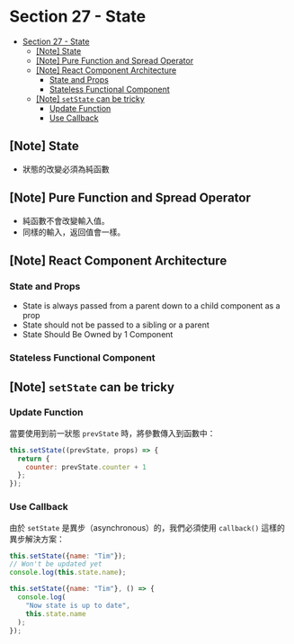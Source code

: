 # Section 27 - State

- [Section 27 - State](#Section-27---State)
  - [[Note] State](#Note-State)
  - [[Note] Pure Function and Spread Operator](#Note-Pure-Function-and-Spread-Operator)
  - [[Note] React Component Architecture](#Note-React-Component-Architecture)
    - [State and Props](#State-and-Props)
    - [Stateless Functional Component](#Stateless-Functional-Component)
  - [[Note] `setState` can be tricky](#Note-setState-can-be-tricky)
    - [Update Function](#Update-Function)
    - [Use Callback](#Use-Callback)

## [Note] State

- 狀態的改變必須為純函數

## [Note] Pure Function and Spread Operator

- 純函數不會改變輸入值。
- 同樣的輸入，返回值會一樣。

## [Note] React Component Architecture

### State and Props

- State is always passed from a parent down to a child component as a prop
- State should not be passed to a sibling or a parent
- State Should Be Owned by 1 Component

### Stateless Functional Component

## [Note] `setState` can be tricky

### Update Function

當要使用到前一狀態 `prevState` 時，將參數傳入到函數中：

```jsx
this.setState((prevState, props) => {
  return {
    counter: prevState.counter + 1
  };
});
```

### Use Callback

由於 `setState` 是異步（asynchronous）的，我們必須使用 `callback()` 這樣的異步解決方案：

```jsx
this.setState({name: "Tim"});
// Won't be updated yet
console.log(this.state.name);

this.setState({name: "Tim"}, () => {
  console.log(
    "Now state is up to date",
    this.state.name
  );  
});
```